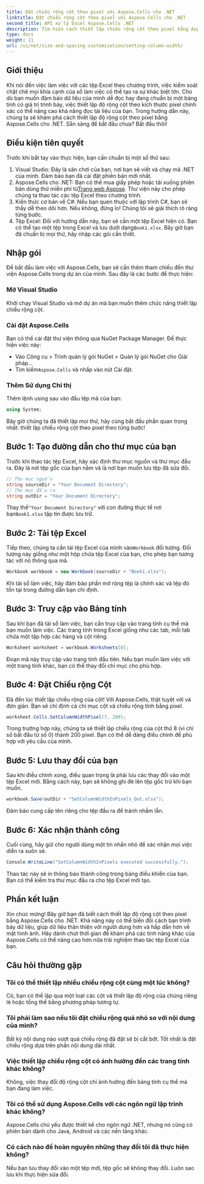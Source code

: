 ```yaml
---
title: Đặt chiều rộng cột theo pixel với Aspose.Cells cho .NET
linktitle: Đặt chiều rộng cột theo pixel với Aspose.Cells cho .NET
second_title: API xử lý Excel Aspose.Cells .NET
description: Tìm hiểu cách thiết lập chiều rộng cột theo pixel bằng Aspose.Cells cho .NET. Cải thiện tệp Excel của bạn bằng hướng dẫn từng bước dễ dàng này.
type: docs
weight: 11
url: /vi/net/size-and-spacing-customization/setting-column-width/
---
```

## Giới thiệu
Khi nói đến việc làm việc với các tệp Excel theo chương trình, việc kiểm soát chặt chẽ mọi khía cạnh của sổ làm việc có thể tạo ra sự khác biệt lớn. Cho dù bạn muốn đảm bảo dữ liệu của mình dễ đọc hay đang chuẩn bị một bảng tính có giá trị trình bày, việc thiết lập độ rộng cột theo kích thước pixel chính xác có thể nâng cao khả năng đọc tài liệu của bạn. Trong hướng dẫn này, chúng ta sẽ khám phá cách thiết lập độ rộng cột theo pixel bằng Aspose.Cells cho .NET. Sẵn sàng để bắt đầu chưa? Bắt đầu thôi!
## Điều kiện tiên quyết
Trước khi bắt tay vào thực hiện, bạn cần chuẩn bị một số thứ sau:
1. Visual Studio: Đây là sân chơi của bạn, nơi bạn sẽ viết và chạy mã .NET của mình. Đảm bảo bạn đã cài đặt phiên bản mới nhất.
2.  Aspose.Cells cho .NET: Bạn có thể mua giấy phép hoặc tải xuống phiên bản dùng thử miễn phí từ[Trang web Aspose](https://releases.aspose.com/cells/net/). Thư viện này cho phép chúng ta thao tác các tệp Excel theo chương trình.
3. Kiến thức cơ bản về C#: Nếu bạn quen thuộc với lập trình C#, bạn sẽ thấy dễ theo dõi hơn. Nếu không, đừng lo! Chúng tôi sẽ giải thích rõ ràng từng bước.
4.  Tệp Excel: Đối với hướng dẫn này, bạn sẽ cần một tệp Excel hiện có. Bạn có thể tạo một tệp trong Excel và lưu dưới dạng`Book1.xlsx`.
Bây giờ bạn đã chuẩn bị mọi thứ, hãy nhập các gói cần thiết.
## Nhập gói
Để bắt đầu làm việc với Aspose.Cells, bạn sẽ cần thêm tham chiếu đến thư viện Aspose.Cells trong dự án của mình. Sau đây là các bước để thực hiện:
### Mở Visual Studio
Khởi chạy Visual Studio và mở dự án mà bạn muốn thêm chức năng thiết lập chiều rộng cột.
### Cài đặt Aspose.Cells
Bạn có thể cài đặt thư viện thông qua NuGet Package Manager. Để thực hiện việc này:
- Vào Công cụ > Trình quản lý gói NuGet > Quản lý gói NuGet cho Giải pháp…
-  Tìm kiếm`Aspose.Cells` và nhấp vào nút Cài đặt.
### Thêm Sử dụng Chỉ thị
Thêm lệnh using sau vào đầu tệp mã của bạn:
```csharp
using System;
```
Bây giờ chúng ta đã thiết lập mọi thứ, hãy cùng bắt đầu phần quan trọng nhất: thiết lập chiều rộng cột theo pixel theo từng bước!
## Bước 1: Tạo đường dẫn cho thư mục của bạn
Trước khi thao tác tệp Excel, hãy xác định thư mục nguồn và thư mục đầu ra. Đây là nơi tệp gốc của bạn nằm và là nơi bạn muốn lưu tệp đã sửa đổi.
```csharp
// Thư mục nguồn
string sourceDir = "Your Document Directory";
// Thư mục đầu ra
string outDir = "Your Document Directory";
```
 Thay thế`"Your Document Directory"` với con đường thực tế nơi bạn`Book1.xlsx` tập tin được lưu trữ.
## Bước 2: Tải tệp Excel
 Tiếp theo, chúng ta cần tải tệp Excel của mình vào`Workbook` đối tượng. Đối tượng này giống như một hộp chứa tệp Excel của bạn, cho phép bạn tương tác với nó thông qua mã.
```csharp
Workbook workbook = new Workbook(sourceDir + "Book1.xlsx");
```
Khi tải sổ làm việc, hãy đảm bảo phần mở rộng tệp là chính xác và tệp đó tồn tại trong đường dẫn bạn chỉ định.
## Bước 3: Truy cập vào Bảng tính
Sau khi bạn đã tải sổ làm việc, bạn cần truy cập vào trang tính cụ thể mà bạn muốn làm việc. Các trang tính trong Excel giống như các tab, mỗi tab chứa một tập hợp các hàng và cột riêng.
```csharp
Worksheet worksheet = workbook.Worksheets[0];
```
Đoạn mã này truy cập vào trang tính đầu tiên. Nếu bạn muốn làm việc với một trang tính khác, bạn có thể thay đổi chỉ mục cho phù hợp.
## Bước 4: Đặt Chiều rộng Cột
Đã đến lúc thiết lập chiều rộng của cột! Với Aspose.Cells, thật tuyệt vời và đơn giản. Bạn sẽ chỉ định cả chỉ mục cột và chiều rộng tính bằng pixel.
```csharp
worksheet.Cells.SetColumnWidthPixel(7, 200);
```
Trong trường hợp này, chúng ta sẽ thiết lập chiều rộng của cột thứ 8 (vì chỉ số bắt đầu từ số 0) thành 200 pixel. Bạn có thể dễ dàng điều chỉnh để phù hợp với yêu cầu của mình.
## Bước 5: Lưu thay đổi của bạn
Sau khi điều chỉnh xong, điều quan trọng là phải lưu các thay đổi vào một tệp Excel mới. Bằng cách này, bạn sẽ không ghi đè lên tệp gốc trừ khi bạn muốn.
```csharp
workbook.Save(outDir + "SetColumnWidthInPixels_Out.xlsx");
```
Đảm bảo cung cấp tên riêng cho tệp đầu ra để tránh nhầm lẫn.
## Bước 6: Xác nhận thành công
Cuối cùng, hãy gửi cho người dùng một tin nhắn nhỏ để xác nhận mọi việc diễn ra suôn sẻ.
```csharp
Console.WriteLine("SetColumnWidthInPixels executed successfully.");
```
Thao tác này sẽ in thông báo thành công trong bảng điều khiển của bạn. Bạn có thể kiểm tra thư mục đầu ra cho tệp Excel mới tạo.
## Phần kết luận
Xin chúc mừng! Bây giờ bạn đã biết cách thiết lập độ rộng cột theo pixel bằng Aspose.Cells cho .NET. Khả năng này có thể biến đổi cách bạn trình bày dữ liệu, giúp dữ liệu thân thiện với người dùng hơn và hấp dẫn hơn về mặt hình ảnh. Hãy dành chút thời gian để khám phá các tính năng khác của Aspose.Cells có thể nâng cao hơn nữa trải nghiệm thao tác tệp Excel của bạn.
## Câu hỏi thường gặp
### Tôi có thể thiết lập nhiều chiều rộng cột cùng một lúc không?
Có, bạn có thể lặp qua một loạt các cột và thiết lập độ rộng của chúng riêng lẻ hoặc tổng thể bằng phương pháp tương tự.
### Tôi phải làm sao nếu tôi đặt chiều rộng quá nhỏ so với nội dung của mình?
Bất kỳ nội dung nào vượt quá chiều rộng đã đặt sẽ bị cắt bớt. Tốt nhất là đặt chiều rộng dựa trên phần nội dung dài nhất.
### Việc thiết lập chiều rộng cột có ảnh hưởng đến các trang tính khác không?
Không, việc thay đổi độ rộng cột chỉ ảnh hưởng đến bảng tính cụ thể mà bạn đang làm việc.
### Tôi có thể sử dụng Aspose.Cells với các ngôn ngữ lập trình khác không?
Aspose.Cells chủ yếu được thiết kế cho ngôn ngữ .NET, nhưng nó cũng có phiên bản dành cho Java, Android và các nền tảng khác.
### Có cách nào để hoàn nguyên những thay đổi tôi đã thực hiện không?
Nếu bạn lưu thay đổi vào một tệp mới, tệp gốc sẽ không thay đổi. Luôn sao lưu khi thực hiện sửa đổi.
